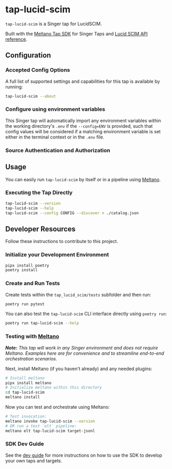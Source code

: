 # tap-lucid-scim

`tap-lucid-scim` is a Singer tap for LucidSCIM.

Built with the [Meltano Tap SDK](https://sdk.meltano.com) for Singer Taps and [Lucid SCIM API reference](https://developer.lucid.co/scim/).

<!--

Developer TODO: Update the below as needed to correctly describe the install procedure. For instance, if you do not have a PyPi repo, or if you want users to directly install from your git repo, you can modify this step as appropriate.

## Installation

Install from PyPi:

```bash
pipx install tap-lucid-scim
```

Install from GitHub:

```bash
pipx install git+https://github.com/ORG_NAME/tap-lucid-scim.git@main
```

-->

## Configuration

### Accepted Config Options

<!--
Developer TODO: Provide a list of config options accepted by the tap.

This section can be created by copy-pasting the CLI output from:

```
tap-lucid-scim --about --format=markdown
```
-->

A full list of supported settings and capabilities for this
tap is available by running:

```bash
tap-lucid-scim --about
```

### Configure using environment variables

This Singer tap will automatically import any environment variables within the working directory's
`.env` if the `--config=ENV` is provided, such that config values will be considered if a matching
environment variable is set either in the terminal context or in the `.env` file.

### Source Authentication and Authorization

<!--
Developer TODO: If your tap requires special access on the source system, or any special authentication requirements, provide those here.
-->

## Usage

You can easily run `tap-lucid-scim` by itself or in a pipeline using [Meltano](https://meltano.com/).

### Executing the Tap Directly

```bash
tap-lucid-scim --version
tap-lucid-scim --help
tap-lucid-scim --config CONFIG --discover > ./catalog.json
```

## Developer Resources

Follow these instructions to contribute to this project.

### Initialize your Development Environment

```bash
pipx install poetry
poetry install
```

### Create and Run Tests

Create tests within the `tap_lucid_scim/tests` subfolder and
  then run:

```bash
poetry run pytest
```

You can also test the `tap-lucid-scim` CLI interface directly using `poetry run`:

```bash
poetry run tap-lucid-scim --help
```

### Testing with [Meltano](https://www.meltano.com)

_**Note:** This tap will work in any Singer environment and does not require Meltano.
Examples here are for convenience and to streamline end-to-end orchestration scenarios._

<!--
Developer TODO:
Your project comes with a custom `meltano.yml` project file already created. Open the `meltano.yml` and follow any "TODO" items listed in
the file.
-->

Next, install Meltano (if you haven't already) and any needed plugins:

```bash
# Install meltano
pipx install meltano
# Initialize meltano within this directory
cd tap-lucid-scim
meltano install
```

Now you can test and orchestrate using Meltano:

```bash
# Test invocation:
meltano invoke tap-lucid-scim --version
# OR run a test `elt` pipeline:
meltano elt tap-lucid-scim target-jsonl
```

### SDK Dev Guide

See the [dev guide](https://sdk.meltano.com/en/latest/dev_guide.html) for more instructions on how to use the SDK to
develop your own taps and targets.

